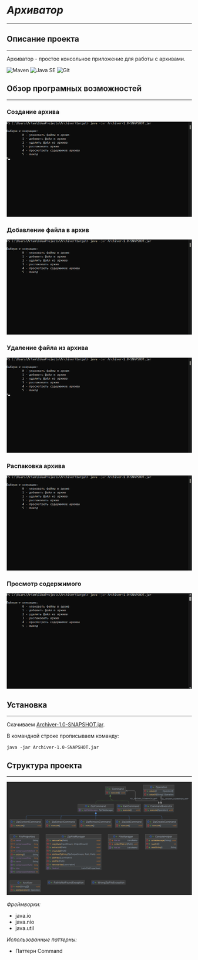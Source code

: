 # ***Архиватор***
___

## Описание проекта

---
Архиватор - простое консольное приложение для работы с архивами.

![Maven](https://img.shields.io/badge/Maven-orange) ![Java SE](https://img.shields.io/badge/Java%20SE-blue) ![Git](https://img.shields.io/badge/GitHub-grey)



## Обзор програмных возможностей

---
### Создание архива
![CreatingArchive.gif](resources%2Fgif%2FCreatingArchive.gif)
### Добавление файла в архив
![AddingFile.gif](resources%2Fgif%2FAddingFile.gif)
### Удаление файла из архива
![RemovingFile.gif](resources%2Fgif%2FRemovingFile.gif)
### Распаковка архива
![ExtractingData.gif](resources%2Fgif%2FExtractingData.gif)
### Просмотр содержимого
![BrowsingData.gif](resources%2Fgif%2FBrowsingData.gif)

## Установка
___
Скачиваем [Archiver-1.0-SNAPSHOT.jar](resources%2FArchiver-1.0-SNAPSHOT.jar).

В командной строке прописываем команду:

    java -jar Archiver-1.0-SNAPSHOT.jar

## Структура проекта

___
![Archiver_UML.png](resources%2FArchiver_UML.png)


_Фреймворки:_
+ java.io
+ java.nio
+ java.util

_Использованные паттерны:_
+ Паттерн Command

